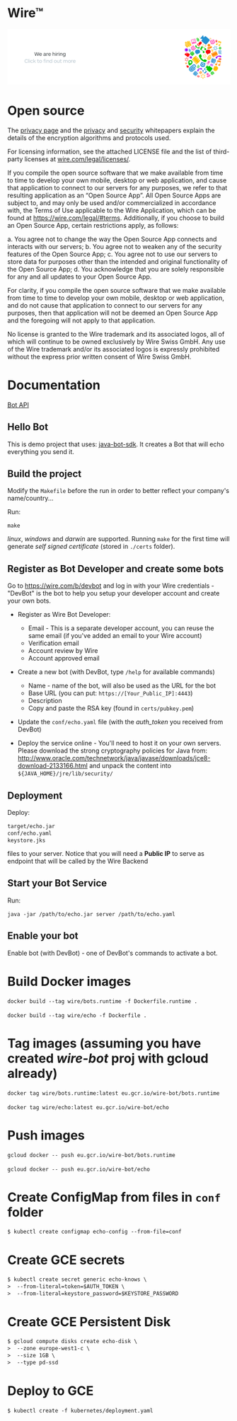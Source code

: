 # Wire™

[![Wire logo](https://github.com/wireapp/wire/blob/master/assets/header-small.png?raw=true)](https://wire.com/jobs/)

# Open source

The [privacy page](https://wire.com/privacy/) and the [privacy](https://wire.com/resource/Wire%20Privacy%20Whitepaper/download/) and [security](https://wire.com/resource/Wire%20Security%20Whitepaper/download/) whitepapers explain the details of the encryption algorithms and protocols used.

For licensing information, see the attached LICENSE file and the list of third-party licenses at [wire.com/legal/licenses/](https://wire.com/legal/licenses/).

If you compile the open source software that we make available from time to time to develop your own mobile, desktop or web application, and cause that application to connect to our servers for any purposes, we refer to that resulting application as an “Open Source App”.  All Open Source Apps are subject to, and may only be used and/or commercialized in accordance with, the Terms of Use applicable to the Wire Application, which can be found at https://wire.com/legal/#terms.  Additionally, if you choose to build an Open Source App, certain restrictions apply, as follows:

a. You agree not to change the way the Open Source App connects and interacts with our servers; b. You agree not to weaken any of the security features of the Open Source App; c. You agree not to use our servers to store data for purposes other than the intended and original functionality of the Open Source App; d. You acknowledge that you are solely responsible for any and all updates to your Open Source App. 

For clarity, if you compile the open source software that we make available from time to time to develop your own mobile, desktop or web application, and do not cause that application to connect to our servers for any purposes, then that application will not be deemed an Open Source App and the foregoing will not apply to that application.

No license is granted to the Wire trademark and its associated logos, all of which will continue to be owned exclusively by Wire Swiss GmbH. Any use of the Wire trademark and/or its associated logos is expressly prohibited without the express prior written consent of Wire Swiss GmbH.

# Documentation
[Bot API](https://github.com/wireapp/wire-bot-java/wiki)

## Hello Bot
This is demo project that uses: [java-bot-sdk](https://github.com/wireapp/bot-sdk). It creates a Bot that will echo everything 
you send it.


## Build the project
 Modify the `Makefile` before the run in order to better reflect your company's name/country...

 Run:
 ```
 make
 ```
 *linux*, *windows* and *darwin* are supported. Running `make` for the first time will generate *self signed certificate* (stored in `./certs` folder). 

## Register as Bot Developer and create some bots
 Go to https://wire.com/b/devbot and log in with your Wire credentials - "DevBot" is the bot to help you setup your developer account and create your own bots.

- Register as Wire Bot Developer:
  - Email - This is a separate developer account, you can reuse the same email (if you've added an email to your Wire account)
  - Verification email
  - Account review by Wire
  - Account approved email

- Create a new bot (with DevBot, type `/help` for available commands)
  - Name - name of the bot, will also be used as the URL for the bot
  - Base URL (you can put: `https://[Your_Public_IP]:4443`)
  - Description
  - Copy and paste the RSA key (found in `certs/pubkey.pem`)

- Update the `conf/echo.yaml` file (with the *auth_token* you received from DevBot)

- Deploy the service online - You'll need to host it on your own servers.
  Please download the strong cryptography policies for Java from:
	  http://www.oracle.com/technetwork/java/javase/downloads/jce8-download-2133166.html
    and unpack the content into `${JAVA_HOME}/jre/lib/security/`

## Deployment
Deploy:
```
target/echo.jar
conf/echo.yaml
keystore.jks
```
files to your server. Notice that you will need a **Public IP** to serve as endpoint that will be called by the Wire Backend

## Start your Bot Service
Run:
```
java -jar /path/to/echo.jar server /path/to/echo.yaml
```

## Enable your bot
Enable bot (with DevBot) - one of DevBot's commands to activate a bot.

# Build Docker images
	docker build --tag wire/bots.runtime -f Dockerfile.runtime .

	docker build --tag wire/echo -f Dockerfile .

# Tag images (assuming you have created *wire-bot* proj with gcloud already)
    docker tag wire/bots.runtime:latest eu.gcr.io/wire-bot/bots.runtime

    docker tag wire/echo:latest eu.gcr.io/wire-bot/echo

# Push images
    gcloud docker -- push eu.gcr.io/wire-bot/bots.runtime

    gcloud docker -- push eu.gcr.io/wire-bot/echo

# Create ConfigMap from files in `conf` folder
```
$ kubectl create configmap echo-config --from-file=conf
```                                                     

# Create GCE secrets
```
$ kubectl create secret generic echo-knows \
>  --from-literal=token=$AUTH_TOKEN \
>  --from-literal=keystore_password=$KEYSTORE_PASSWORD
```                                                     

# Create GCE Persistent Disk
```
$ gcloud compute disks create echo-disk \
>  --zone europe-west1-c \
>  --size 1GB \
>  --type pd-ssd
```

# Deploy to GCE
`$ kubectl create -f kubernetes/deployment.yaml`
